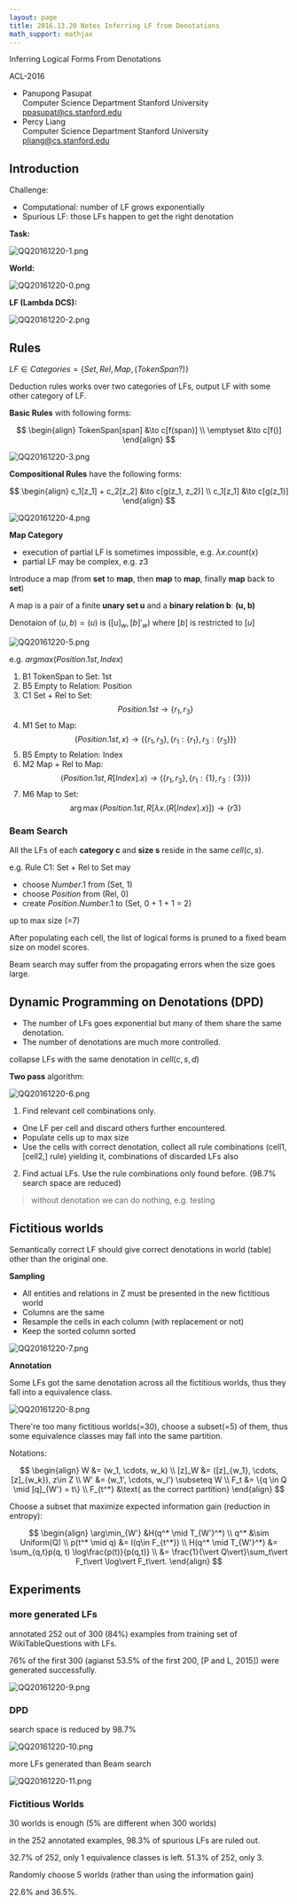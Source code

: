 ```yaml
---
layout: page
title: 2016.13.20 Notes Inferring LF from Denotations
math_support: mathjax
---
```



Inferring Logical Forms From Denotations

ACL-2016

- Panupong Pasupat   
  Computer Science Department Stanford University ppasupat@cs.stanford.edu
- Percy Liang   
  Computer Science Department Stanford University pliang@cs.stanford.edu

## Introduction

Challenge:

- Computational: number of LF grows exponentially
- Spurious LF: those LFs happen to get the right denotation

**Task:**

![QQ20161220-1.png](resources/5EE1567F0EFF73670321DAA5A7F29EBC.png)

**World:**

![QQ20161220-0.png](resources/AC93836452C4A3E035A9E68D9181B1B8.png)

**LF (Lambda DCS):**

![QQ20161220-2.png](resources/1F4D3CF3748A317B8BC0F66F6C917186.png)

## Rules

$LF \in Categories = \{Set, Rel, Map, (TokenSpan?)\}$

Deduction rules works over two categories of LFs, output LF with some other category of LF.

**Basic Rules** with following forms:

$$
\begin{align}
TokenSpan[span] &\to c[f(span)] \\
\emptyset &\to c[f()]
\end{align}
$$

![QQ20161220-3.png](resources/159991E9DC67F3D7077CD5F312D632B1.png)

**Compositional Rules** have the following forms:

$$
\begin{align}
c_1[z_1] + c_2[z_2] &\to c[g(z_1, z_2)] \\
c_1[z_1] &\to c[g(z_1)]
\end{align}
$$

![QQ20161220-4.png](resources/823D60CA3CB563760DFA2C2B5AF1286E.png)

**Map Category**

- execution of partial LF is sometimes impossible, e.g. $\lambda x.count(x)$
- partial LF may be complex, e.g. z3

Introduce a map (from **set** to **map**, then **map** to **map**, finally **map** back to **set**)

A map is a pair of a finite **unary set u** and a **binary relation b**: **(u, b)**

Denotaion of $(u, b) = (u)$ is $([u]_w, [b]'_w)$ where $[b]$ is restricted to $[u]$

![QQ20161220-5.png](resources/D88D956ABD466074F7A983E6B917C5ED.png)

e.g. $argmax(Position.1st, Index)$

1. B1 TokenSpan to Set: 1st
2. B5 Empty to Relation: Position
3. C1 Set + Rel to Set: $$Position.1st \to \{r_1, r_3\} $$
4. M1 Set to Map: $$(Position.1st, x) \to (\{r_1, r_3\}, \{r_1:\{r_1\}, r_3:\{r_3\}\})$$
5. B5 Empty to Relation: Index
6. M2 Map + Rel to Map: $$(Position.1st, R[Index].x) \to (\{r_1, r_3\}, \{r_1:\{1\}, r_3:\{3\}\})$$
7. M6 Map to Set: $$\arg\max(Position.1st, R[\lambda x.(R[Index].x)]) \to \{r3\}$$

### Beam Search

All the LFs of each **category c** and **size s** reside in the same $cell(c, s)$.

e.g. Rule C1: Set + Rel to Set may

- choose $Number.1$ from (Set, 1)
- choose $Position$ from (Rel, 0)
- create $Position.Number.1$ to (Set, 0 + 1 + 1 = 2)

up to max size (=7)

After populating each cell, the list of logical forms is pruned to a fixed beam size on model scores.

Beam search may suffer from the propagating errors when the size goes large.

## Dynamic Programming on Denotations (DPD)

- The number of LFs goes exponential but many of them share the same denotation.
- The number of denotations are much more controlled.

collapse LFs with the same denotation in $cell(c, s, d)$

**Two pass** algorithm:

![QQ20161220-6.png](resources/4D254D66135F2BCD6B4B2234C9575E9D.png)

1. Find relevant cell combinations only.
  - One LF per cell and discard others further encountered.
  - Populate cells up to max size
  - Use the cells with correct denotation, collect all rule combinations (cell1, [cell2,] rule) yielding it, combinations of discarded LFs also
2. Find actual LFs. Use the rule combinations only found before. (98.7% search space are reduced)

> without denotation we can do nothing, e.g. testing

## Fictitious worlds

Semantically correct LF should give correct denotations in world (table) other than the original one.

**Sampling**

- All entities and relations in Z must be presented in the new fictitious world
- Columns are the same
- Resample the cells in each column (with replacement or not)
- Keep the sorted column sorted

![QQ20161220-7.png](resources/9E322D17D33DC40B18C4C75C31E258A7.png)

**Annotation**

Some LFs got the same denotation across all the fictitious worlds, thus they fall into a equivalence class.

![QQ20161220-8.png](resources/0AB11FEC4B6A82ACCF8F458BAE341892.png)

There're too many fictitious worlds(=30), choose a subset(=5) of them, thus some equivalence classes may fall into the same partition.

Notations:

$$
\begin{align}
W &= (w_1, \cdots, w_k) \\
[z]_W &= ([z]_{w_1}, \cdots, [z]_{w_k}), z\in Z \\
W' &= (w_1', \cdots, w_l') \subseteq W \\
F_t &= \{q \in Q \mid [q]_{W'} = t\} \\
F_{t^*} &\text{ as the correct partition}
\end{align}
$$

Choose a subset that maximize expected information gain (reduction in entropy):

$$
\begin{align}
\arg\min_{W'} &H(q^* \mid T_{W'}^*) \\
q^* &\sim Uniform(Q) \\
p(t^* \mid q) &= I(q\in F_{t^*}) \\
H(q^* \mid T_{W'}^*) &= \sum_{q,t}p(q, t) \log\frac{p(t)}{p(q,t)} \\
                     &= \frac{1}{\vert Q\vert}\sum_t\vert F_t\vert \log\vert F_t\vert.
\end{align}
$$

## Experiments

### more generated LFs

annotated 252 out of 300 (84%) examples from training set of WikiTableQuestions with LFs.

76% of the first 300 (agianst 53.5% of the first 200, [P and L, 2015]) were generated successfully.

![QQ20161220-9.png](resources/72FDBC9AD561C0FA523F974E0B3CA974.png)

### DPD

search space is reduced by 98.7%

![QQ20161220-10.png](resources/39292833DF5A6E4D9F20009318D0A303.png)

more LFs generated than Beam search

![QQ20161220-11.png](resources/1226E843793DB53C7A8893541960EA57.png)

### Fictitious Worlds

30 worlds is enough (5% are different when 300 worlds)

in the 252 annotated examples, 98.3% of spurious LFs are ruled out.

32.7% of 252, only 1 equivalence classes is left.
51.3% of 252, only 3.

Randomly choose 5 worlds (rather than using the information gain)

22.6% and 36.5%.



